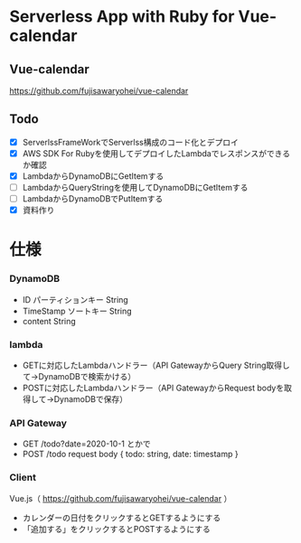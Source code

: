 # Serverless App with Ruby for Vue-calendar
## Vue-calendar
https://github.com/fujisawaryohei/vue-calendar
## Todo
- [x] ServerlssFrameWorkでServerlss構成のコード化とデプロイ
- [x] AWS SDK For Rubyを使用してデプロイしたLambdaでレスポンスができるか確認
- [x] LambdaからDynamoDBにGetItemする
- [ ] LambdaからQueryStringを使用してDynamoDBにGetItemする
- [ ] LambdaからDynamoDBでPutItemする
- [x] 資料作り

# 仕様
### DynamoDB
- ID            パーティションキー       String
- TimeStamp     ソートキー            String
- content                            String

### lambda
- GETに対応したLambdaハンドラー（API GatewayからQuery String取得して→DynamoDBで検索かける）
- POSTに対応したLambdaハンドラー（API GatewayからRequest bodyを取得して→DynamoDBで保存）

### API Gateway
- GET /todo?date=2020-10-1 とかで
- POST /todo request body { todo: string, date: timestamp }

### Client
Vue.js（ https://github.com/fujisawaryohei/vue-calendar ）
- カレンダーの日付をクリックするとGETするようにする
- 「追加する」をクリックするとPOSTするようにする

